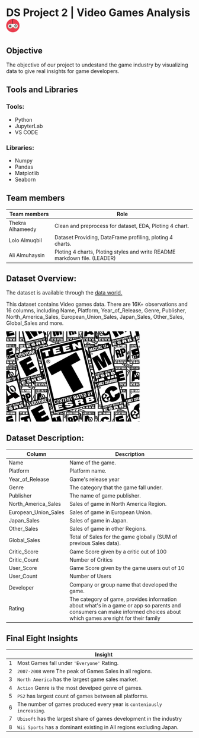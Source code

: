 #  DS Project 2 | Video Games Analysis <img src='game.png' width=36>

## Objective
The objective of our project to undestand the game industry by visualizing data to give real insights for game developers.

## Tools and Libraries
### Tools:
- Python
- JupyterLab
- VS CODE
### Libraries:
- Numpy
- Pandas
- Matplotlib
- Seaborn

## Team members
| Team members   | Role |
| ----------- | ----------- |
| Thekra Alhameedy | Clean and preprocess for dataset, EDA, Ploting 4 chart. |
| Lolo Almuqbil | Dataset Providing, DataFrame profiling, ploting 4 charts.|
| Ali Almuhaysin | Ploting 4 charts, Ploting styles and write README markdown file. (LEADER) |

## Dataset Overview:
The dataset is available through the [data world.](https://data.world/sumitrock/video-games-sales)

This dataset contains Video games data. There are 16K+ observations and 16 columns, including Name, Platform, Year_of_Release, Genre, Publisher, North_America_Sales, European_Union_Sales, Japan_Sales, Other_Sales, Global_Sales and more.

<img src='ratings.jpg' width=360>

## Dataset Description:
| Column   | Description |
| ----------- | ----------- |
| Name | Name of the game. |
| Platform | Platform name. |
| Year_of_Release | Game's release year|
| Genre | The category that the game fall under. |
| Publisher | The name of game publisher. |
| North_America_Sales | Sales of game in North America Region. |
| European_Union_Sales | Sales of game in European Union.|
| Japan_Sales | Sales of game in Japan. |
| Other_Sales | Sales of game in other Regions.|
| Global_Sales | Total of Sales for the game globally (SUM of previous Sales data). |
| Critic_Score | Game Score given by a critic out of 100|
| Critic_Count |  Number of Critics |
| User_Score | Game Score given by the game users out of 10|
| User_Count | Number of Users |
| Developer | Company or group name that developed the game. |
| Rating | The category of game, provides information about what's in a game or app so parents and consumers can make informed choices about which games are right for their family |

## Final Eight Insights
 
|    | Insight |
| ----------- | ----------- |
| 1|  Most Games fall under `'Everyone'` Rating.|
| 2|  `2007-2008` were The peak of Games Sales in all regions.|
| 3|  `North America` has the largest game sales market.|
| 4|  `Action` Genre is the most develped genre of games. |
| 5|  `PS2` has largest count of games between all platforms.|
| 6|  The number of games produced every year is `conteniously increasing`.|
| 7|  `Ubisoft` has the largest share of games development in the industry|
| 8|  `Wii Sports` has a dominant existing in All regions excluding Japan.|
